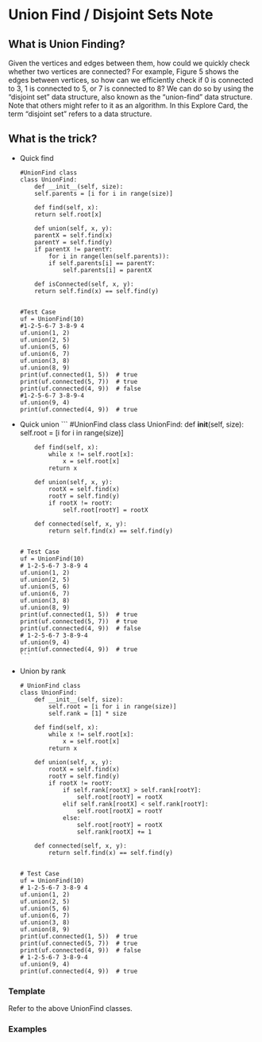 # Union Find / Disjoint Sets Note

## What is Union Finding?

Given the vertices and edges between them, how could we quickly check whether two vertices are connected? For example, Figure 5 shows the edges between vertices, so how can we efficiently check if 0 is connected to 3, 1 is connected to 5, or 7 is connected to 8? We can do so by using the “disjoint set” data structure, also known as the “union-find” data structure. Note that others might refer to it as an algorithm. In this Explore Card, the term “disjoint set” refers to a data structure.

## What is the trick?
- Quick find
  
	```
	#UnionFind class
	class UnionFind:
	    def __init__(self, size):
		self.parents = [i for i in range(size)]
	
	    def find(self, x):
		return self.root[x]
			
	    def union(self, x, y):
		parentX = self.find(x)
		parentY = self.find(y)
		if parentX != parentY:
		    for i in range(len(self.parents)):
			if self.parents[i] == parentY:
			    self.parents[i] = parentX
	
	    def isConnected(self, x, y):
		return self.find(x) == self.find(y)
	
	
	#Test Case
	uf = UnionFind(10)
	#1-2-5-6-7 3-8-9 4
	uf.union(1, 2)
	uf.union(2, 5)
	uf.union(5, 6)
	uf.union(6, 7)
	uf.union(3, 8)
	uf.union(8, 9)
	print(uf.connected(1, 5))  # true
	print(uf.connected(5, 7))  # true
	print(uf.connected(4, 9))  # false
	#1-2-5-6-7 3-8-9-4
	uf.union(9, 4)
	print(uf.connected(4, 9))  # true
	```
- Quick union
	  ```
	  #UnionFind class
	  class UnionFind:
	      def __init__(self, size):
	          self.root = [i for i in range(size)]
	  
	      def find(self, x):
	          while x != self.root[x]:
	              x = self.root[x]
	          return x
	  		
	      def union(self, x, y):
	          rootX = self.find(x)
	          rootY = self.find(y)
	          if rootX != rootY:
	              self.root[rootY] = rootX
	  
	      def connected(self, x, y):
	          return self.find(x) == self.find(y)
	  
	  
	  # Test Case
	  uf = UnionFind(10)
	  # 1-2-5-6-7 3-8-9 4
	  uf.union(1, 2)
	  uf.union(2, 5)
	  uf.union(5, 6)
	  uf.union(6, 7)
	  uf.union(3, 8)
	  uf.union(8, 9)
	  print(uf.connected(1, 5))  # true
	  print(uf.connected(5, 7))  # true
	  print(uf.connected(4, 9))  # false
	  # 1-2-5-6-7 3-8-9-4
	  uf.union(9, 4)
	  print(uf.connected(4, 9))  # true
	  ```
- Union by rank

  ```
  # UnionFind class
  class UnionFind:
      def __init__(self, size):
          self.root = [i for i in range(size)]
          self.rank = [1] * size
  
      def find(self, x):
          while x != self.root[x]:
              x = self.root[x]
          return x
  		
      def union(self, x, y):
          rootX = self.find(x)
          rootY = self.find(y)
          if rootX != rootY:
              if self.rank[rootX] > self.rank[rootY]:
                  self.root[rootY] = rootX
              elif self.rank[rootX] < self.rank[rootY]:
                  self.root[rootX] = rootY
              else:
                  self.root[rootY] = rootX
                  self.rank[rootX] += 1
  
      def connected(self, x, y):
          return self.find(x) == self.find(y)
  
  
  # Test Case
  uf = UnionFind(10)
  # 1-2-5-6-7 3-8-9 4
  uf.union(1, 2)
  uf.union(2, 5)
  uf.union(5, 6)
  uf.union(6, 7)
  uf.union(3, 8)
  uf.union(8, 9)
  print(uf.connected(1, 5))  # true
  print(uf.connected(5, 7))  # true
  print(uf.connected(4, 9))  # false
  # 1-2-5-6-7 3-8-9-4
  uf.union(9, 4)
  print(uf.connected(4, 9))  # true
  ```


### Template

Refer to the above UnionFind classes.

### Examples




